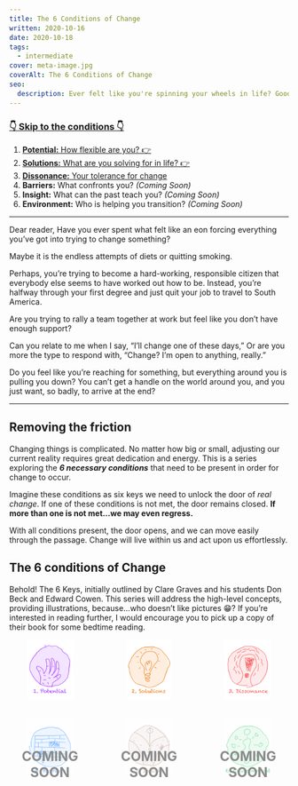 ```yaml
---
title: The 6 Conditions of Change
written: 2020-10-16
date: 2020-10-18
tags:
  - intermediate
cover: meta-image.jpg
coverAlt: The 6 Conditions of Change
seo:
  description: Ever felt like you're spinning your wheels in life? Good chance your missing one of these…
---
```


<style>
  ul.tiles {
    display: grid;
    grid-template-columns: repeat(3, 1fr);
    grid-gap: 2rem;
    margin: 0;
    padding: 0;
  }
  ul.tiles li {
    position: relative;
    list-style: none;
    border: 2px solid var(--color-input-border);
    text-align: center;
    border-radius: var(--border-radius);
    margin: 0;
    background: var(--color-white);
    padding: 0 2rem;
  }
  ul.tiles li.todo {
    opacity: 0.5;
  }
  ul.tiles li.todo:after {
    content: "Coming soon";

    position: absolute;
    left: 0;
    bottom: 0rem;
    width: 100%;

    text-transform: uppercase;
    font-weight: bold;
    font-size: 1.5rem;
    color: var(--color-red);
  }
  ul.tiles img {
    max-width: 100%;
    width: auto;
    margin: 0;
  }
</style>

### [👇 Skip to the conditions 👇](#conditions)

1. [**Potential:** How flexible are you? 👉](potential/)
2. [**Solutions:** What are you solving for in life? 👉](solutions/)
3. [**Dissonance:** Your tolerance for change](dissonance/)
4. **Barriers:** What confronts you? *(Coming Soon)*
5. **Insight:** What can the past teach you? *(Coming Soon)*
6. **Environment:** Who is helping you transition? *(Coming Soon)*

---

Dear reader,
Have you ever spent what felt like an eon forcing everything you’ve got into trying to change something?

Maybe it is the endless attempts of diets or quitting smoking.

Perhaps, you’re trying to become a hard-working, responsible citizen that everybody else seems to have worked out how to be. Instead, you’re halfway through your first degree and just quit your job to travel to South America.

Are you trying to rally a team together at work but feel like you don’t have enough support?

Can you relate to me when I say, “I’ll change one of these days,” Or are you more the type to respond with, “Change? I’m open to anything, really.”

Do you feel like you’re reaching for something, but everything around you is pulling you down? You can’t get a handle on the world around you, and you just want, so badly, to arrive at the end?

---

## Removing the friction
Changing things is complicated. No matter how big or small, adjusting our current reality requires great dedication and energy. This is a series exploring the ***6 necessary conditions*** that need to be present in order for change to occur.

Imagine these conditions as six keys we need to unlock the door of *real change*. If one of these conditions is not met, the door remains closed. **If more than one is not met…we may even regress.**

With all conditions present, the door opens, and we can move easily through the passage. Change will live within us and act upon us effortlessly.

## The 6 conditions of Change
Behold! The 6 Keys, initially outlined by Clare Graves and his students Don Beck and Edward Cowen. This series will address the high-level concepts, providing illustrations, because…who doesn’t like pictures 😁? If you’re interested in reading further, I would encourage you to pick up a copy of their book for some bedtime reading.


<ul class="tiles" id="conditions">
  <li>
    <a href="potential">
      <img src="potential/tile.png" />
    </a>
  </li>
  <li>
    <a href="solutions">
      <img src="solutions/tile.png" />
    </a>
  </li>
  <li>
    <a href="dissonance">
      <img src="dissonance/tile.png" />
    </a>
  </li>
  <li class="todo">
    <!-- <a href="barriers"> -->
      <img src="barriers/tile.png" />
    <!-- </a> -->
  </li>
  <li class="todo">
    <!-- <a href="insight"> -->
      <img src="insight/tile.png" />
    <!-- </a> -->
  </li>
  <li class="todo">
    <!-- <a href="environment"> -->
      <img src="environment/tile.png" />
    <!-- </a> -->
  </li>
</ul>
